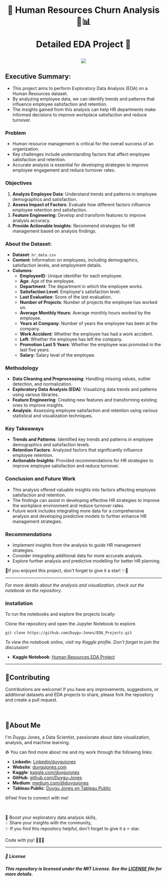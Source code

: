 <h1 align="center">
📍 Human Resources Churn Analysis  👥📊
  
Detailed EDA Project 🚀
</h1>

<p align="center">
  <img src="https://y.yarn.co/b27efbb8-d922-47e5-ba09-dc3c28b2021d_text.gif">
</p>

## Executive Summary:

- This project aims to perform Exploratory Data Analysis (EDA) on a Human Resources dataset.
- By analyzing employee data, we can identify trends and patterns that influence employee satisfaction and retention.
- The insights gained from this analysis can help HR departments make informed decisions to improve workplace satisfaction and reduce turnover.

### Problem

- Human resource management is critical for the overall success of an organization.
- Key challenges include understanding factors that affect employee satisfaction and retention.
- Accurate analysis is essential for developing strategies to improve employee engagement and reduce turnover rates.

### Objectives

1. **Analyze Employee Data**: Understand trends and patterns in employee demographics and satisfaction.
2. **Assess Impact of Factors**: Evaluate how different factors influence employee retention and satisfaction.
3. **Feature Engineering**: Develop and transform features to improve analysis accuracy.
4. **Provide Actionable Insights**: Recommend strategies for HR management based on analysis findings.

### About the Dataset:

- **Dataset**: `hr_data.csv`
- **Content**: Information on employees, including demographics, satisfaction levels, and employment details.
- **Columns**:
    - **EmployeeID**: Unique identifier for each employee.
    - **Age**: Age of the employee.
    - **Department**: The department in which the employee works.
    - **Satisfaction Level**: Employee's satisfaction level.
    - **Last Evaluation**: Score of the last evaluation.
    - **Number of Projects**: Number of projects the employee has worked on.
    - **Average Monthly Hours**: Average monthly hours worked by the employee.
    - **Years at Company**: Number of years the employee has been at the company.
    - **Work Accident**: Whether the employee has had a work accident.
    - **Left**: Whether the employee has left the company.
    - **Promotion Last 5 Years**: Whether the employee was promoted in the last five years.
    - **Salary**: Salary level of the employee.

### Methodology

- **Data Cleaning and Preprocessing**: Handling missing values, outlier detection, and normalization.
- **Exploratory Data Analysis (EDA)**: Visualizing data trends and patterns using various libraries.
- **Feature Engineering**: Creating new features and transforming existing ones to improve insights.
- **Analysis**: Assessing employee satisfaction and retention using various statistical and visualization techniques.

### Key Takeaways

- **Trends and Patterns**: Identified key trends and patterns in employee demographics and satisfaction levels.
- **Retention Factors**: Analyzed factors that significantly influence employee retention.
- **Actionable Insights**: Provided recommendations for HR strategies to improve employee satisfaction and reduce turnover.

### Conclusion and Future Work

- This analysis offered valuable insights into factors affecting employee satisfaction and retention.
- The findings can assist in developing effective HR strategies to improve the workplace environment and reduce turnover rates.
- Future work includes integrating more data for a comprehensive analysis and developing predictive models to further enhance HR management strategies.

### Recommendations

- Implement insights from the analysis to guide HR management strategies.
- Consider integrating additional data for more accurate analysis.
- Explore further analysis and predictive modelling for better HR planning.

📍If you enjoyed this project, don't forget to give it a star! ✨🌟

---

*For more details about the analysis and visualization, check out the notebook on the repository.*

### Installation

To run the notebooks and explore the projects locally:

Clone the repository and open the Jupyter Notebook to explore.

    git clone https://github.com/Duygu-Jones/EDA_Projects.git


*To view the notebook online, visit my Kaggle profile. Don't forget to join the discussion!*

- **Kaggle Notebook**: [Human Resources EDA Project](https://www.kaggle.com/code/duygujones/human-resources-eda-project)

---

## 🤝Contributing

Contributions are welcome! If you have any improvements, suggestions, or additional datasets and EDA projects to share, please fork the repository and create a pull request.

<br>

## 🌱About Me 

I'm Duygu Jones, a Data Scientist, passionate about data visualization, analysis, and machine learning. 

♻️ You can find more about me and my work through the following links:

- **Linkedin**: [Linkedin/duygujones](https://www.linkedin.com/in/duygujones/)
- **Website**: [duygujones.com](https://duygujones.vercel.app/)
- **Kaggle**: [kaggle.com/duygujones](https://www.kaggle.com/duygujones)
- **GitHub**: [github.com/Duygu-Jones](https://github.com/Duygu-Jones)
- **Medium**: [medium.com/@duygujones](https://medium.com/@duygujones)
- **Tableau Public**: [Duygu Jones on Tableau Public](https://public.tableau.com/app/profile/duygu.jones/vizzes)

🌐Feel free to connect with me!

<br>

🎯 Boost your exploratory data analysis skills,<br>
💡 Share your insights with the community,<br>
✨ If you find this repository helpful, don't forget to give it a ⭐ star.<br>

Code with joy! 👩‍💻✨

---



##### 📜 License

##### This repository is licensed under the MIT License. See the [LICENSE](LICENSE) file for more details.
